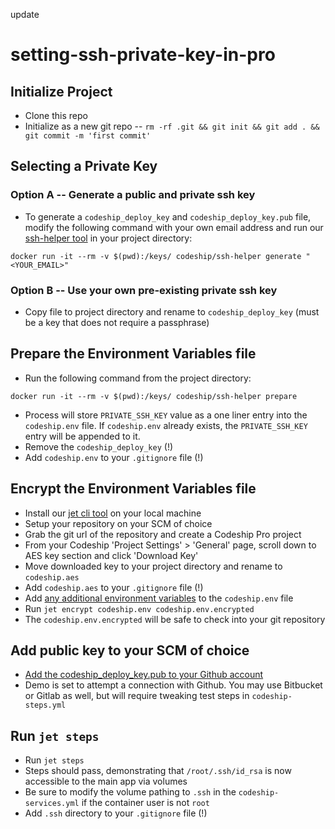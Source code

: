 update

# setting-ssh-private-key-in-pro

## Initialize Project

- Clone this repo
- Initialize as a new git repo -- `rm -rf .git && git init && git add . && git commit -m 'first commit'`

## Selecting a Private Key

### Option A -- Generate a public and private ssh key

- To generate a `codeship_deploy_key` and `codeship_deploy_key.pub` file, modify the following command with your own email address and run our [ssh-helper tool](https://github.com/codeship-library/docker-utilities/tree/master/ssh-helper) in your project directory:

```
docker run -it --rm -v $(pwd):/keys/ codeship/ssh-helper generate "<YOUR_EMAIL>"
```

### Option B -- Use your own pre-existing private ssh key

- Copy file to project directory and rename to `codeship_deploy_key` (must be a key that does not require a passphrase)

## Prepare the Environment Variables file

- Run the following command from the project directory:

```
docker run -it --rm -v $(pwd):/keys/ codeship/ssh-helper prepare
```

- Process will store `PRIVATE_SSH_KEY` value as a one liner entry into the `codeship.env` file. If `codeship.env` already exists, the `PRIVATE_SSH_KEY` entry will be appended to it.
- Remove the `codeship_deploy_key` (!)
- Add `codeship.env` to your `.gitignore` file (!)

## Encrypt the Environment Variables file

- Install our [jet cli tool](https://documentation.codeship.com/pro/jet-cli/installation/) on your local machine
- Setup your repository on your SCM of choice
- Grab the git url of the repository and create a Codeship Pro project
- From your Codeship 'Project Settings' > 'General' page, scroll down to AES key section and click 'Download Key'
- Move downloaded key to your project directory and rename to `codeship.aes`
- Add `codeship.aes` to your `.gitignore` file (!)
- Add [any additional environment variables](https://documentation.codeship.com/pro/builds-and-configuration/environment-variables/#encrypting-your-environment-variables) to the `codeship.env` file
- Run `jet encrypt codeship.env codeship.env.encrypted`
- The `codeship.env.encrypted` will be safe to check into your git repository

## Add public key to your SCM of choice

- [Add the codeship_deploy_key.pub to your Github account](https://help.github.com/articles/adding-a-new-ssh-key-to-your-github-account/)
- Demo is set to attempt a connection with Github. You may use Bitbucket or Gitlab as well, but will require tweaking test steps in `codeship-steps.yml`

## Run `jet steps`

- Run `jet steps`
- Steps should pass, demonstrating that `/root/.ssh/id_rsa` is now accessible to the main app via volumes
- Be sure to modify the volume pathing to `.ssh` in the `codeship-services.yml` if the container user is not `root`
- Add `.ssh` directory to your `.gitignore` file (!)
